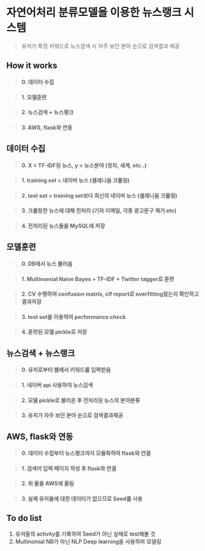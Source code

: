 # 자연어처리 분류모델을 이용한 뉴스랭크 시스템
> 유저가 특정 키워드로 뉴스검색 시 자주 보던 분야 순으로 검색결과 제공

## How it works
> #### 0. 데이터 수집

> #### 1. 모델훈련

> #### 2. 뉴스검색 + 뉴스랭크

> #### 3. AWS, flask와 연동


## 데이터 수집
> #### 0. X = TF-IDF된 뉴스, y = 뉴스분야 (정치, 세계, etc..)

> #### 1. training set = 네이버 뉴스 (셀레니움 크롤링)

> #### 2. test set = training set보다 최신의 네이버 뉴스 (셀레니움 크롤링)

> #### 3. 크롤링한 뉴스에 대해 전처리 (기자 이메일, 각종 광고문구 제거 etc)

> #### 4. 전처리된 뉴스들을 MySQL에 저장

## 모델훈련
> #### 0. DB에서 뉴스 불러옴

> #### 1. Multinomial Naive Bayes + TF-IDF + Twitter tagger로 훈련

> #### 2. CV 수행하여 confusion matrix, clf report로 overfitting됬는지 확인하고 결과저장

> #### 3. test set을 이용하여 performance check

> #### 4. 훈련된 모델 pickle로 저장

## 뉴스검색 + 뉴스랭크
> #### 0. 유저로부터 웹에서 키워드를 입력받음

> #### 1. 네이버 api 사용하여 뉴스검색

> #### 2. 모델 pickle로 불러온 후 전처리된 뉴스의 분야분류

> #### 3. 유저가 자주 보던 분야 순으로 검색결과제공

## AWS, flask와 연동
> #### 0. 데이터 수집부터 뉴스랭크까지 모듈화하여 flask와 연결

> #### 1. 검색어 입력 페이지 작성 후 flask와 연결

> #### 2. 위 둘을 AWS에 올림

> #### 3. 실제 유저들에 대한 데이터가 없으므로 Seed를 사용

## To do list
1. 유저들의 activity를 기록하여 Seed가 아닌 실제로 test해볼 것
2. Multinomial NB가 아닌 NLP Deep learning을 사용하여 모델링